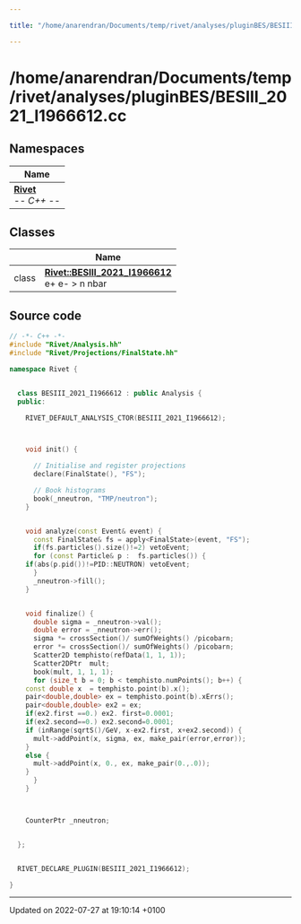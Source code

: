 ```yaml
---

title: "/home/anarendran/Documents/temp/rivet/analyses/pluginBES/BESIII_2021_I1966612.cc"

---
```


# /home/anarendran/Documents/temp/rivet/analyses/pluginBES/BESIII_2021_I1966612.cc



## Namespaces

| Name           |
| -------------- |
| **[Rivet](http://example.org/namespaces/namespacerivet/)** <br>-*- C++ -*-  |

## Classes

|                | Name           |
| -------------- | -------------- |
| class | **[Rivet::BESIII_2021_I1966612](http://example.org/classes/classrivet_1_1besiii__2021__i1966612/)** <br>e+ e- > n nbar  |




## Source code

```cpp
// -*- C++ -*-
#include "Rivet/Analysis.hh"
#include "Rivet/Projections/FinalState.hh"

namespace Rivet {


  class BESIII_2021_I1966612 : public Analysis {
  public:

    RIVET_DEFAULT_ANALYSIS_CTOR(BESIII_2021_I1966612);



    void init() {

      // Initialise and register projections
      declare(FinalState(), "FS");

      // Book histograms
      book(_nneutron, "TMP/neutron");
    }


    void analyze(const Event& event) {
      const FinalState& fs = apply<FinalState>(event, "FS");
      if(fs.particles().size()!=2) vetoEvent;
      for (const Particle& p :  fs.particles()) {
    if(abs(p.pid())!=PID::NEUTRON) vetoEvent;
      }
      _nneutron->fill();
    }


    void finalize() {
      double sigma = _nneutron->val();
      double error = _nneutron->err();
      sigma *= crossSection()/ sumOfWeights() /picobarn;
      error *= crossSection()/ sumOfWeights() /picobarn; 
      Scatter2D temphisto(refData(1, 1, 1));
      Scatter2DPtr  mult;
      book(mult, 1, 1, 1);
      for (size_t b = 0; b < temphisto.numPoints(); b++) {
    const double x  = temphisto.point(b).x();
    pair<double,double> ex = temphisto.point(b).xErrs();
    pair<double,double> ex2 = ex;
    if(ex2.first ==0.) ex2. first=0.0001;
    if(ex2.second==0.) ex2.second=0.0001;
    if (inRange(sqrtS()/GeV, x-ex2.first, x+ex2.second)) {
      mult->addPoint(x, sigma, ex, make_pair(error,error));
    }
    else {
      mult->addPoint(x, 0., ex, make_pair(0.,.0));
    }
      }
    }



    CounterPtr _nneutron;


  };


  RIVET_DECLARE_PLUGIN(BESIII_2021_I1966612);

}
```


-------------------------------

Updated on 2022-07-27 at 19:10:14 +0100
